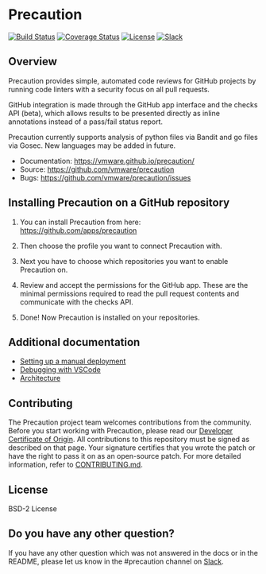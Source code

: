 <!--
    Copyright 2018 VMware, Inc.
    SPDX-License-Identifier: BSD-2-Clause
-->

# Precaution

[![Build Status](https://travis-ci.com/vmware/precaution.svg?branch=master)](https://travis-ci.com/vmware/precaution)
[![Coverage Status](https://codecov.io/gh/vmware/precaution/branch/master/graph/badge.svg)](https://codecov.io/gh/vmware/precaution)
[![License](https://img.shields.io/badge/License-BSD%202--Clause-orange.svg)](https://github.com/vmware/precaution/blob/master/LICENSE.txt)
[![Slack](https://img.shields.io/badge/slack-join%20chat%20%E2%86%92-e01563.svg)](https://code.vmware.com/web/code/join)

## Overview

Precaution provides simple, automated code reviews for GitHub projects by running
code linters with a security focus on all pull requests.

GitHub integration is made through the GitHub app interface and the checks API (beta),
which allows results to be presented directly as inline annotations instead of
a pass/fail status report.


Precaution currently supports analysis of python files via Bandit and go files via Gosec. New languages may be added in future.

* Documentation: https://vmware.github.io/precaution/
* Source: https://github.com/vmware/precaution
* Bugs: https://github.com/vmware/precaution/issues

## Installing Precaution on a GitHub repository

1. You can install Precaution from here: https://github.com/apps/precaution

2. Then choose the profile you want to connect Precaution with.

3. Next you have to choose which repositories you want to enable Precaution on. 

4. Review and accept the permissions for the GitHub app. These are the minimal permissions required to read the pull request contents
and communicate with the checks API.
 
5. Done! Now Precaution is installed on your repositories.

## Additional documentation

- [Setting up a manual deployment](docs/manual_deployment.md)
- [Debugging with VSCode](docs/localdev.md)
- [Architecture](docs/architecture.md)

## Contributing

The Precaution project team welcomes contributions from the community. Before you start working with Precaution, please read our [Developer Certificate of Origin](https://cla.vmware.com/dco). All contributions to this repository must be signed as described on that page. Your signature certifies that you wrote the patch or have the right to pass it on as an open-source patch. For more detailed information, refer to [CONTRIBUTING.md](CONTRIBUTING.md).

## License

BSD-2 License

## Do you have any other question? 

If you have any other question which was not answered in the docs or in the README, please let us know in the #precaution channel on [Slack](https://code.vmware.com/web/code/join).
